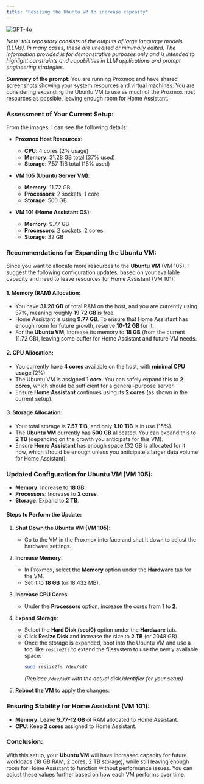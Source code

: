 ```yaml
---
title: "Resizing the Ubuntu VM to increase capcaity"
---
```

![GPT-4o](https://img.shields.io/badge/GPT--4o-3333FF?style=for-the-badge&logo=openai&logoColor=white)



*Note: this repository consists of the outputs of large language models (LLMs). In many cases, these are unedited or minimally edited. The information provided is for demonstrative purposes only and is intended to highlight constraints and capabilities in LLM applications and prompt engineering strategies.*


**Summary of the prompt:** You are running Proxmox and have shared screenshots showing your system resources and virtual machines. You are considering expanding the Ubuntu VM to use as much of the Proxmox host resources as possible, leaving enough room for Home Assistant.

### **Assessment of Your Current Setup:**
From the images, I can see the following details:

- **Proxmox Host Resources**:
  - **CPU**: 4 cores (2% usage)
  - **Memory**: 31.28 GB total (37% used)
  - **Storage**: 7.57 TiB total (15% used)

- **VM 105 (Ubuntu Server VM)**:
  - **Memory**: 11.72 GB
  - **Processors**: 2 sockets, 1 core
  - **Storage**: 500 GB

- **VM 101 (Home Assistant OS)**:
  - **Memory**: 9.77 GB
  - **Processors**: 2 sockets, 2 cores
  - **Storage**: 32 GB

### **Recommendations for Expanding the Ubuntu VM:**

Since you want to allocate more resources to the **Ubuntu VM** (VM 105), I suggest the following configuration updates, based on your available capacity and need to leave resources for Home Assistant (VM 101):

#### **1. Memory (RAM) Allocation:**
- You have **31.28 GB** of total RAM on the host, and you are currently using 37%, meaning roughly **19.72 GB** is free.
- Home Assistant is using **9.77 GB**. To ensure that Home Assistant has enough room for future growth, reserve **10-12 GB** for it.
- For the **Ubuntu VM**, increase its memory to **18 GB** (from the current 11.72 GB), leaving some buffer for Home Assistant and future VM needs.

#### **2. CPU Allocation:**
- You currently have **4 cores** available on the host, with **minimal CPU usage** (2%).
- The Ubuntu VM is assigned **1 core**. You can safely expand this to **2 cores**, which should be sufficient for a general-purpose server.
- Ensure **Home Assistant** continues using its **2 cores** (as shown in the current setup).

#### **3. Storage Allocation:**
- Your total storage is **7.57 TiB**, and only **1.10 TiB** is in use (15%).
- The **Ubuntu VM** currently has **500 GB** allocated. You can expand this to **2 TB** (depending on the growth you anticipate for this VM).
- Ensure **Home Assistant** has enough space (32 GB is allocated for it now, which should be enough unless you anticipate a larger data volume for Home Assistant).

### **Updated Configuration for Ubuntu VM (VM 105):**

- **Memory**: Increase to **18 GB**.
- **Processors**: Increase to **2 cores**.
- **Storage**: Expand to **2 TB**.

#### **Steps to Perform the Update**:

1. **Shut Down the Ubuntu VM (VM 105)**:
   - Go to the VM in the Proxmox interface and shut it down to adjust the hardware settings.

2. **Increase Memory**:
   - In Proxmox, select the **Memory** option under the **Hardware** tab for the VM.
   - Set it to **18 GB** (or 18,432 MB).

3. **Increase CPU Cores**:
   - Under the **Processors** option, increase the cores from 1 to **2**.

4. **Expand Storage**:
   - Select the **Hard Disk (scsi0)** option under the **Hardware** tab.
   - Click **Resize Disk** and increase the size to **2 TB** (or 2048 GB).
   - Once the storage is expanded, boot into the Ubuntu VM and use a tool like `resize2fs` to extend the filesystem to use the newly available space:
     ```bash
     sudo resize2fs /dev/sdX
     ```
     *(Replace `/dev/sdX` with the actual disk identifier for your setup)*

5. **Reboot the VM** to apply the changes.

### **Ensuring Stability for Home Assistant (VM 101):**
- **Memory**: Leave **9.77-12 GB** of RAM allocated to Home Assistant.
- **CPU**: Keep **2 cores** assigned to Home Assistant.

### **Conclusion:**
With this setup, your **Ubuntu VM** will have increased capacity for future workloads (18 GB RAM, 2 cores, 2 TB storage), while still leaving enough room for Home Assistant to function without performance issues. You can adjust these values further based on how each VM performs over time.